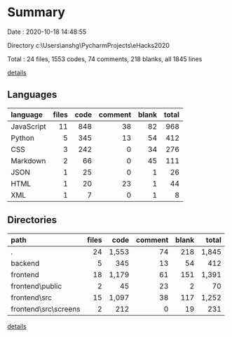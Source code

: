 # Summary

Date : 2020-10-18 14:48:55

Directory c:\Users\anshg\PycharmProjects\eHacks2020

Total : 24 files,  1553 codes, 74 comments, 218 blanks, all 1845 lines

[details](details.md)

## Languages
| language | files | code | comment | blank | total |
| :--- | ---: | ---: | ---: | ---: | ---: |
| JavaScript | 11 | 848 | 38 | 82 | 968 |
| Python | 5 | 345 | 13 | 54 | 412 |
| CSS | 3 | 242 | 0 | 34 | 276 |
| Markdown | 2 | 66 | 0 | 45 | 111 |
| JSON | 1 | 25 | 0 | 1 | 26 |
| HTML | 1 | 20 | 23 | 1 | 44 |
| XML | 1 | 7 | 0 | 1 | 8 |

## Directories
| path | files | code | comment | blank | total |
| :--- | ---: | ---: | ---: | ---: | ---: |
| . | 24 | 1,553 | 74 | 218 | 1,845 |
| backend | 5 | 345 | 13 | 54 | 412 |
| frontend | 18 | 1,179 | 61 | 151 | 1,391 |
| frontend\public | 2 | 45 | 23 | 2 | 70 |
| frontend\src | 15 | 1,097 | 38 | 117 | 1,252 |
| frontend\src\screens | 2 | 212 | 0 | 19 | 231 |

[details](details.md)